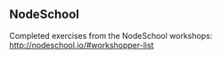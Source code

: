 NodeSchool
----------

Completed exercises from the NodeSchool workshops:
http://nodeschool.io/#workshopper-list
